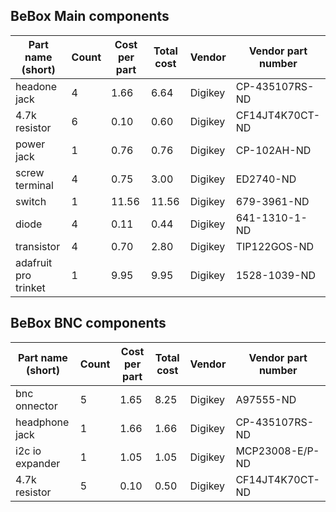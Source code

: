 ## BeBox Main components

| Part name (short)    | Count | Cost per part | Total cost | Vendor  | Vendor part number | 
|----------------------|-------|---------------|------------|---------|--------------------| 
| headone jack         | 4     | 1.66          | 6.64       | Digikey | CP-435107RS-ND     | 
| 4.7k resistor        | 6     | 0.10          | 0.60       | Digikey | CF14JT4K70CT-ND    | 
| power jack           | 1     | 0.76          | 0.76       | Digikey | CP-102AH-ND        | 
| screw terminal       | 4     | 0.75          | 3.00       | Digikey | ED2740-ND          | 
| switch               | 1     | 11.56         | 11.56      | Digikey | 679-3961-ND        | 
| diode                | 4     | 0.11          | 0.44       | Digikey | 641-1310-1-ND      | 
| transistor           | 4     | 0.70          | 2.80       | Digikey | TIP122GOS-ND       | 
| adafruit pro trinket | 1     | 9.95          | 9.95       | Digikey | 1528-1039-ND       | 


## BeBox BNC components

| Part name (short) | Count | Cost per part | Total cost | Vendor  | Vendor part number | 
|-------------------|-------|---------------|------------|---------|--------------------| 
| bnc onnector      | 5     | 1.65          | 8.25       | Digikey | A97555-ND          | 
| headphone jack    | 1     | 1.66          | 1.66       | Digikey | CP-435107RS-ND     | 
| i2c io expander   | 1     | 1.05          | 1.05       | Digikey | MCP23008-E/P-ND    | 
| 4.7k resistor     | 5     | 0.10          | 0.50       | Digikey | CF14JT4K70CT-ND    | 
